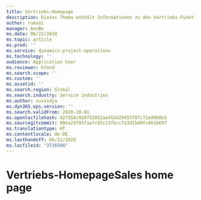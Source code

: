 ```yaml
---
title: Vertriebs-Homepage
description: Dieses Thema enthält Informationen zu den Vertriebs-Funktionen in Dynamics 365 Project Vorgängen.
author: rumant
manager: AnnBe
ms.date: 06/22/2020
ms.topic: article
ms.prod: ''
ms.service: dynamics-project-operations
ms.technology: ''
audience: Application User
ms.reviewer: kfend
ms.search.scope: ''
ms.custom: ''
ms.assetid: ''
ms.search.region: Global
ms.search.industry: Service industries
ms.author: suvaidya
ms.dyn365.ops.version: ''
ms.search.validFrom: 2020-10-01
ms.openlocfilehash: d2f558c924752052ae455d29d53f87c72e99b0e5
ms.sourcegitcommit: 99ea23f95faa7c85c13fbcc7a3d1b40fc661b697
ms.translationtype: HT
ms.contentlocale: de-DE
ms.lasthandoff: 06/22/2020
ms.locfileid: "3716508"
---
```

# <a name="sales-home-page"></a><span data-ttu-id="7d105-103">Vertriebs-Homepage</span><span class="sxs-lookup"><span data-stu-id="7d105-103">Sales home page</span></span>
